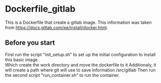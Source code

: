 # Dockerfile_gitlab
This is a Dockerfile that create a gitlab image. This information was taken from https://docs.gitlab.com/ee/install/docker.html.

## Before you start 
First run the script "init_setup.sh" to set up the initial configuration to install this basic image \
Which create the work directory and move the dockerfile to it 
Additionaly, it will create a path where git will use to save information /src/gitlab
Then run the second script "run_container.sh" to run the container.
